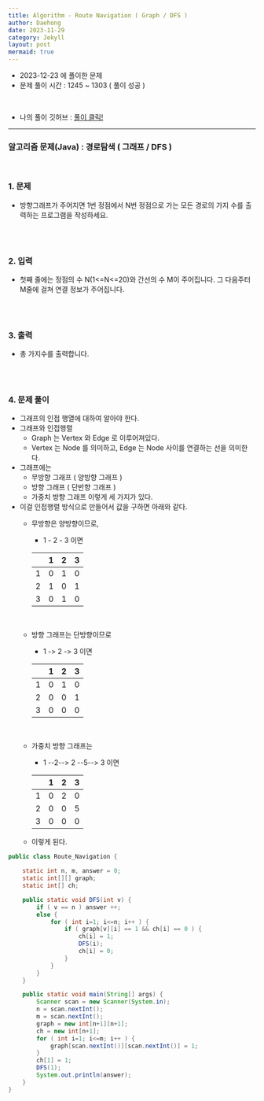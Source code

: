 ```yaml
---
title: Algorithm - Route Navigation ( Graph / DFS )
author: Daehong
date: 2023-11-29
category: Jekyll
layout: post
mermaid: true
---
```


* 2023-12-23 에 풀이한 문제
* 문제 풀이 시간 : 1245 ~ 1303 ( 풀이 성공 )

<br>

* 나의 풀이 깃허브 : 
[풀이 클릭!](https://github.com/JeonDaehong/study-java-algorithm/blob/main/basic/Route_Navigation.java)

<hr>

### 알고리즘 문제(Java) : 경로탐색 ( 그래프 / DFS )

<br>

### 1. 문제
* 방향그래프가 주어지면 1번 정점에서 N번 정점으로 가는 모든 경로의 가지 수를 출력하는 프로그램을 작성하세요.

<br>
<br>

### 2. 입력
* 첫째 줄에는 정점의 수 N(1<=N<=20)와 간선의 수 M이 주어집니다. 그 다음주터 M줄에 걸쳐 연결 정보가 주어집니다.

<br>
<br>

### 3. 출력
* 총 가지수를 출력합니다.

<br>
<br>

### 4. 문제 풀이
* 그래프의 인접 행열에 대하여 알아야 한다.
* 그래프와 인접행렬
	* Graph 는 Vertex 와 Edge 로 이루어져있다.
	* Vertex 는 Node 를 의미하고, Edge 는 Node 사이를 연결하는 선을 의미한다.
* 그래프에는
	* 무방향 그래프 ( 양방향 그래프 )
	* 방향 그래프 ( 단반향 그래프 )
	* 가중치 방향 그래프 이렇게 세 가지가 있다.
* 이걸 인접행렬 방식으로 만들어서 값을 구하면 아래와 같다.
	* 무방향은 양방향이므로,
		* 1 - 2 - 3 이면
		
		|    | 1 | 2 | 3 |
		|----|---|---|---|
		| 1  | 0 | 1 | 0 |
		| 2  | 1 | 0 | 1 |
		| 3  | 0 | 1 | 0 |
		
		<br>

    * 방향 그래프는 단방향이므로
		* 1 -> 2 -> 3 이면
		
		|    | 1 | 2 | 3 |
		|----|---|---|---|
		| 1  | 0 | 1 | 0 |
		| 2  | 0 | 0 | 1 |
		| 3  | 0 | 0 | 0 |
		
		<br>

	* 가중치 방향 그래프는
		* 1 --2--> 2 --5--> 3 이면
		
		|    | 1 | 2 | 3 |
		|----|---|---|---|
		| 1  | 0 | 2 | 0 |
		| 2  | 0 | 0 | 5 |
		| 3  | 0 | 0 | 0 |

    * 이렇게 된다.


```java
public class Route_Navigation {

    static int n, m, answer = 0;
    static int[][] graph;
    static int[] ch;

    public static void DFS(int v) {
        if ( v == n ) answer ++;
        else {
            for ( int i=1; i<=n; i++ ) {
                if ( graph[v][i] == 1 && ch[i] == 0 ) {
                    ch[i] = 1;
                    DFS(i);
                    ch[i] = 0;
                }
            }
        }
    }

    public static void main(String[] args) {
        Scanner scan = new Scanner(System.in);
        n = scan.nextInt();
        m = scan.nextInt();
        graph = new int[n+1][n+1];
        ch = new int[n+1];
        for ( int i=1; i<=m; i++ ) {
            graph[scan.nextInt()][scan.nextInt()] = 1;
        }
        ch[1] = 1;
        DFS(1);
        System.out.println(answer);
    }
}
```

<br>
<br>
<br>
<br>
<br>